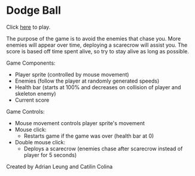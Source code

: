 # Dodge Ball
Click [here](https://adrianlearn.github.io/Mouse-Chaser/index.html) to play.

The purpose of the game is to avoid the enemies that chase you. More enemies will appear over time, deploying a scarecrow will assist you. The score is based off time spent alive, so try to stay alive as long as possible.
  
Game Components:
  - Player sprite (controlled by mouse movement)
  - Enemies (follow the player at randomly generated speeds)
  - Health bar (starts at 100% and decreases on collision of player and skeleton enemy)
  - Current score

Game Controls:
  - Mouse movement controls player sprite's movement
  - Mouse click:
    - Restarts game if the game was over (health bar at 0)
  - Double mouse click:
    - Deploys a scarecrow (enemies chase after scarecrow instead of player for 5 seconds)

Created by Adrian Leung and Catilin Colina
